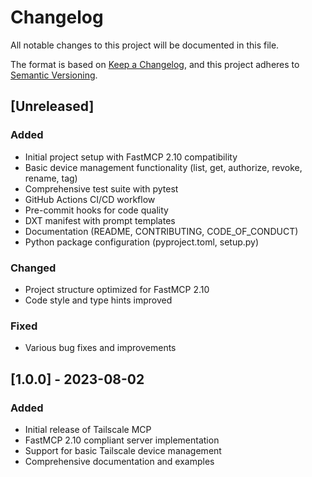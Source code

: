 # Changelog

All notable changes to this project will be documented in this file.

The format is based on [Keep a Changelog](https://keepachangelog.com/en/1.0.0/),
and this project adheres to [Semantic Versioning](https://semver.org/spec/v2.0.0.html).

## [Unreleased]

### Added
- Initial project setup with FastMCP 2.10 compatibility
- Basic device management functionality (list, get, authorize, revoke, rename, tag)
- Comprehensive test suite with pytest
- GitHub Actions CI/CD workflow
- Pre-commit hooks for code quality
- DXT manifest with prompt templates
- Documentation (README, CONTRIBUTING, CODE_OF_CONDUCT)
- Python package configuration (pyproject.toml, setup.py)

### Changed
- Project structure optimized for FastMCP 2.10
- Code style and type hints improved

### Fixed
- Various bug fixes and improvements

## [1.0.0] - 2023-08-02

### Added
- Initial release of Tailscale MCP
- FastMCP 2.10 compliant server implementation
- Support for basic Tailscale device management
- Comprehensive documentation and examples
